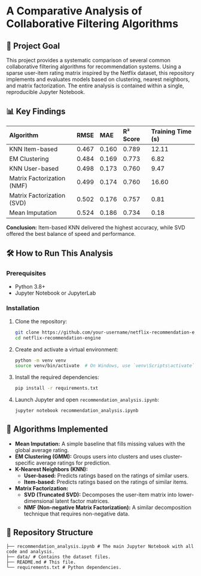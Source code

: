 # A Comparative Analysis of Collaborative Filtering Algorithms

## 🎯 Project Goal

This project provides a systematic comparison of several common collaborative filtering algorithms for recommendation systems. Using a sparse user-item rating matrix inspired by the Netflix dataset, this repository implements and evaluates models based on clustering, nearest neighbors, and matrix factorization. The entire analysis is contained within a single, reproducible Jupyter Notebook.

## 📊 Key Findings
| Algorithm | RMSE | MAE | R² Score | Training Time (s) |
| :--- | :--- | :--- | :--- | :--- |
| KNN Item-based | 0.467 | 0.160 | 0.789 | 12.11 |
| EM Clustering | 0.484 | 0.169 | 0.773 | 6.82 |
| KNN User-based | 0.498 | 0.173 | 0.760 | 9.47 |
| Matrix Factorization (NMF) | 0.499 | 0.174 | 0.760 | 16.60 |
| Matrix Factorization (SVD) | 0.502 | 0.176 | 0.757 | 0.81 |
| Mean Imputation | 0.524 | 0.186 | 0.734 | 0.18 |

**Conclusion:** Item-based KNN delivered the highest accuracy, while SVD offered the best balance of speed and performance.

## 🛠️ How to Run This Analysis

### Prerequisites
- Python 3.8+
- Jupyter Notebook or JupyterLab

### Installation
1.  Clone the repository:
    ```bash
    git clone https://github.com/your-username/netflix-recommendation-engine.git
    cd netflix-recommendation-engine
    ```
2.  Create and activate a virtual environment:
    ```bash
    python -m venv venv
    source venv/bin/activate  # On Windows, use `venv\Scripts\activate`
    ```
3.  Install the required dependencies:
    ```bash
    pip install -r requirements.txt
    ```
4.  Launch Jupyter and open `recommendation_analysis.ipynb`:
    ```bash
    jupyter notebook recommendation_analysis.ipynb
    ```

## 🧠 Algorithms Implemented

- **Mean Imputation:** A simple baseline that fills missing values with the global average rating.
- **EM Clustering (GMM):** Groups users into clusters and uses cluster-specific average ratings for prediction.
- **K-Nearest Neighbors (KNN):**
  - **User-based:** Predicts ratings based on the ratings of similar users.
  - **Item-based:** Predicts ratings based on the ratings of similar items.
- **Matrix Factorization:**
  - **SVD (Truncated SVD):** Decomposes the user-item matrix into lower-dimensional latent factor matrices.
  - **NMF (Non-negative Matrix Factorization):** A similar decomposition technique that requires non-negative data.

## 📁 Repository Structure
```
├── recommendation_analysis.ipynb # The main Jupyter Notebook with all code and analysis.
├── data/ # Contains the dataset files.
├── README.md # This file.
└── requirements.txt # Python dependencies.
```